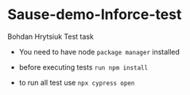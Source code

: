 # Sause-demo-Inforce-test
Bohdan Hrytsiuk Test task

* You need to have node `package manager` installed

* before executing tests `run npm install`
* to run all test use `npx cypress open`
